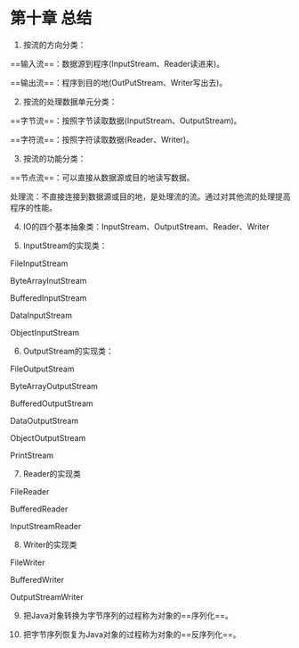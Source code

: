# 第十章 总结

1. 按流的方向分类：

  ==输入流==：数据源到程序(InputStream、Reader读进来)。

  ==输出流==：程序到目的地(OutPutStream、Writer写出去)。

2. 按流的处理数据单元分类：

  ==字节流==：按照字节读取数据(InputStream、OutputStream)。

  ==字符流==：按照字符读取数据(Reader、Writer)。

3. 按流的功能分类：

  ==节点流==：可以直接从数据源或目的地读写数据。

  处理流：不直接连接到数据源或目的地，是处理流的流。通过对其他流的处理提高程序的性能。

4. IO的四个基本抽象类：InputStream、OutputStream、Reader、Writer

5. InputStream的实现类：

  FileInputStream

  ByteArrayInutStream

  BufferedInputStream

  DataInputStream

  ObjectInputStream

6. OutputStream的实现类：

  FileOutputStream

  ByteArrayOutputStream

  BufferedOutputStream

  DataOutputStream

  ObjectOutputStream

  PrintStream

7. Reader的实现类

  FileReader

  BufferedReader

  InputStreamReader

8. Writer的实现类

  FileWriter

  BufferedWriter

  OutputStreamWriter

9. 把Java对象转换为字节序列的过程称为对象的==序列化==。

10. 把字节序列恢复为Java对象的过程称为对象的==反序列化==。